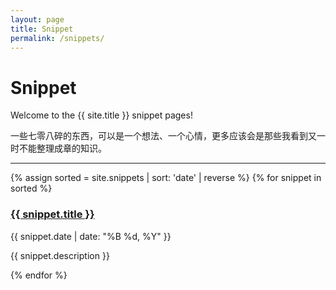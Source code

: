 ```yaml
---
layout: page
title: Snippet
permalink: /snippets/
---
```


# Snippet

Welcome to the {{ site.title }} snippet pages!

一些七零八碎的东西，可以是一个想法、一个心情，更多应该会是那些我看到又一时不能整理成章的知识。

<div class="section-index">
    <hr class="panel-line">
    {% assign sorted = site.snippets | sort: 'date' | reverse %}
    {% for snippet in sorted  %}        
    <div class="entry">
    <h3><a href="{{ snippet.url | prepend: site.baseurl }}">{{ snippet.title }}</a></h3>
    <span class="post-date">{{ snippet.date | date: "%B %d, %Y" }}</span><br>
    <p>{{ snippet.description }}</p>
    </div>{% endfor %}
</div>
